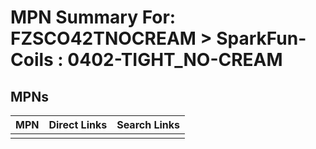 



# MPN Summary For: FZSCO42TNOCREAM > SparkFun-Coils : 0402-TIGHT_NO-CREAM

## MPNs
  

|MPN|Direct Links|Search Links|
| :--- | :--- | :--- |
||||
